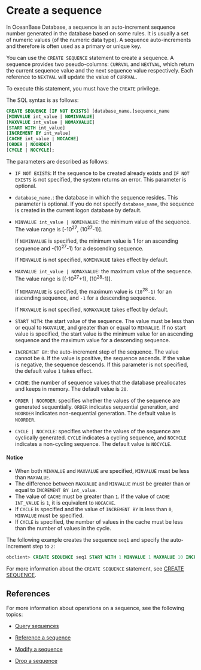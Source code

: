 # Create a sequence

In OceanBase Database, a sequence is an auto-increment sequence number generated in the database based on some rules. It is usually a set of numeric values (of the numeric data type). A sequence auto-increments and therefore is often used as a primary or unique key.

You can use the `CREATE SEQUENCE` statement to create a sequence. A sequence provides two pseudo-columns: `CURRVAL` and `NEXTVAL`, which return the current sequence value and the next sequence value respectively. Each reference to `NEXTVAL` will update the value of `CURRVAL`.

To execute this statement, you must have the `CREATE` privilege.

The SQL syntax is as follows:

```sql
CREATE SEQUENCE [IF NOT EXISTS] [database_name.]sequence_name
[MINVALUE int_value | NOMINVALUE]
[MAXVALUE int_value | NOMAXVALUE]
[START WITH int_value]
[INCREMENT BY int_value]
[CACHE int_value | NOCACHE]
[ORDER | NOORDER]
[CYCLE | NOCYCLE];
```

The parameters are described as follows:

* `IF NOT EXISTS`: If the sequence to be created already exists and `IF NOT EXISTS` is not specified, the system returns an error. This parameter is optional.

* `database_name.`: the database in which the sequence resides. This parameter is optional. If you do not specify `database_name`, the sequence is created in the current logon database by default.

* `MINVALUE int_value | NOMINVALUE`: the minimum value of the sequence. The value range is \[-10<sup>27</sup>, (10<sup>27</sup>-1)\].

   If `NOMINVALUE` is specified, the minimum value is 1 for an ascending sequence and -(10<sup>27</sup>-1) for a descending sequence.

   If `MINVALUE` is not specified, `NOMINVALUE` takes effect by default.

* `MAXVALUE int_value | NOMAXVALUE`: the maximum value of the sequence. The value range is \[(-10<sup>27</sup>+1), (10<sup>28</sup>-1)\].

   If `NOMAXVALUE` is specified, the maximum value is `(10`<sup>28</sup>`-1)` for an ascending sequence, and `-1` for a descending sequence.

   If `MAXVALUE` is not specified, `NOMAXVALUE` takes effect by default.

* `START WITH`: the start value of the sequence. The value must be less than or equal to `MAXVALUE`, and greater than or equal to `MINVALUE`. If no start value is specified, the start value is the minimum value for an ascending sequence and the maximum value for a descending sequence.

* `INCREMENT BY`: the auto-increment step of the sequence. The value cannot be `0`. If the value is positive, the sequence ascends. If the value is negative, the sequence descends. If this parameter is not specified, the default value `1` takes effect.

* `CACHE`: the number of sequence values that the database preallocates and keeps in memory. The default value is `20`.

* `ORDER | NOORDER`: specifies whether the values of the sequence are generated sequentially. `ORDER` indicates sequential generation, and `NOORDER` indicates non-sequential generation. The default value is `NOORDER`.

* `CYCLE | NOCYCLE`: specifies whether the values of the sequence are cyclically generated. `CYCLE` indicates a cycling sequence, and `NOCYCLE` indicates a non-cycling sequence. The default value is `NOCYCLE`.

<main id="notice" type='notice'>
<h4>Notice</h4>
<ul>
<li>When both <code>MINVALUE</code> and <code>MAXVALUE</code> are specified, <code>MINVALUE</code> must be less than <code>MAXVALUE</code>. </li>
<li>The difference between <code>MAXVALUE</code> and <code>MINVALUE</code> must be greater than or equal to <code>INCREMENT BY int_value</code>. </li>
<li>The value of <code>CACHE</code> must be greater than <code>1</code>. If the value of <code>CACHE INT_VALUE</code> is <code>1</code>, it is equivalent to <code>NOCACHE</code>. </li>
<li>If <code>CYCLE</code> is specified and the value of <code>INCREMENT BY</code> is less than <code>0</code>, <code>MINVALUE</code> must be specified. </li>
<li>If <code>CYCLE</code> is specified, the number of values in the cache must be less than the number of values in the cycle. </li>
</ul>
</main>

The following example creates the sequence `seq1` and specify the auto-increment step to `2`:

```sql
obclient> CREATE SEQUENCE seq1 START WITH 1 MINVALUE 1 MAXVALUE 10 INCREMENT BY 2 NOCYCLE NOORDER CACHE 30;
```

For more information about the `CREATE SEQUENCE` statement, see [CREATE SEQUENCE](../../../500.sql-reference/100.sql-syntax/200.common-tenant-of-mysql-mode/600.sql-statement-of-mysql-mode/2500.create-sequence-of-mysql-mode.md).

## References

For more information about operations on a sequence, see the following topics:

* [Query sequences](../700.manage-sequence-of-mysql-mode/200.view-a-sequence-of-mysql-mode.md)

* [Reference a sequence](../700.manage-sequence-of-mysql-mode/300.use-a-sequence-of-mysql-mode.md)

* [Modify a sequence](../700.manage-sequence-of-mysql-mode/400.modify-a-sequence-of-mysql-mode.md)

* [Drop a sequence](../700.manage-sequence-of-mysql-mode/500.delete-a-squence-of-mysql-mode.md)
